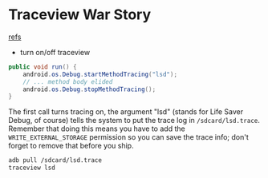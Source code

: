 Traceview War Story
======================
[refs](http://android-developers.blogspot.com/2010/10/traceview-war-story.html)
+ turn on/off traceview
```java
public void run() {
	android.os.Debug.startMethodTracing("lsd");
	// ... method body elided
	android.os.Debug.stopMethodTracing();
}
```
The first call turns tracing on, the argument "lsd" (stands for Life Saver Debug, of course) tells the system to put the trace log in ``/sdcard/lsd.trace``. Remember that doing this means you have to add the ``WRITE_EXTERNAL_STORAGE`` permission so you can save the trace info; don't forget to remove that before you ship.
```bash
adb pull /sdcard/lsd.trace
traceview lsd
```